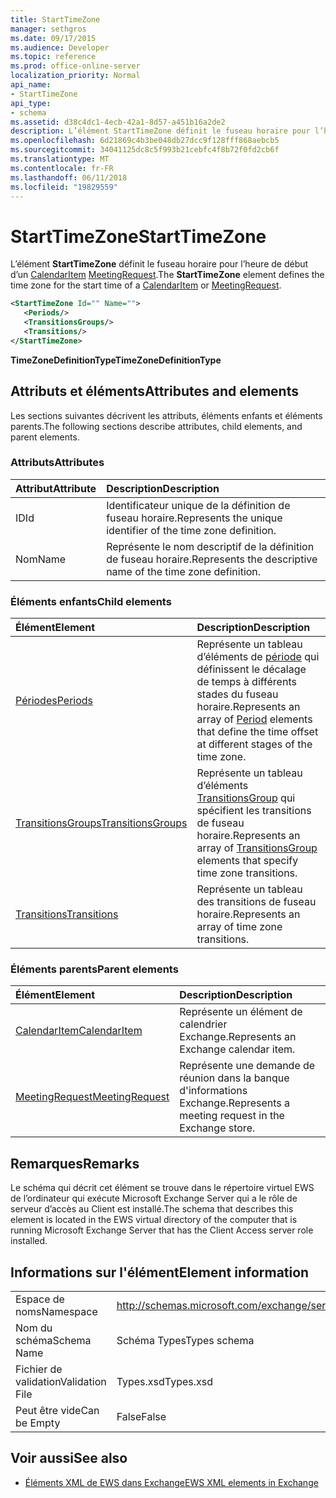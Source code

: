 ```yaml
---
title: StartTimeZone
manager: sethgros
ms.date: 09/17/2015
ms.audience: Developer
ms.topic: reference
ms.prod: office-online-server
localization_priority: Normal
api_name:
- StartTimeZone
api_type:
- schema
ms.assetid: d38c4dc1-4ecb-42a1-8d57-a451b16a2de2
description: L’élément StartTimeZone définit le fuseau horaire pour l’heure de début d’un CalendarItem MeetingRequest.
ms.openlocfilehash: 6d21869c4b3be048db27dcc9f128fff868aebcb5
ms.sourcegitcommit: 34041125dc8c5f993b21cebfc4f8b72f0fd2cb6f
ms.translationtype: MT
ms.contentlocale: fr-FR
ms.lasthandoff: 06/11/2018
ms.locfileid: "19829559"
---
```

# <a name="starttimezone"></a><span data-ttu-id="425f2-103">StartTimeZone</span><span class="sxs-lookup"><span data-stu-id="425f2-103">StartTimeZone</span></span>

<span data-ttu-id="425f2-104">L’élément **StartTimeZone** définit le fuseau horaire pour l’heure de début d’un [CalendarItem](calendaritem.md) [MeetingRequest](meetingrequest.md).</span><span class="sxs-lookup"><span data-stu-id="425f2-104">The **StartTimeZone** element defines the time zone for the start time of a [CalendarItem](calendaritem.md) or [MeetingRequest](meetingrequest.md).</span></span>
  
```xml
<StartTimeZone Id="" Name="">
   <Periods/>
   <TransitionsGroups/>
   <Transitions/>
</StartTimeZone>
```

<span data-ttu-id="425f2-105">**TimeZoneDefinitionType**</span><span class="sxs-lookup"><span data-stu-id="425f2-105">**TimeZoneDefinitionType**</span></span>

## <a name="attributes-and-elements"></a><span data-ttu-id="425f2-106">Attributs et éléments</span><span class="sxs-lookup"><span data-stu-id="425f2-106">Attributes and elements</span></span>

<span data-ttu-id="425f2-107">Les sections suivantes décrivent les attributs, éléments enfants et éléments parents.</span><span class="sxs-lookup"><span data-stu-id="425f2-107">The following sections describe attributes, child elements, and parent elements.</span></span>
  
### <a name="attributes"></a><span data-ttu-id="425f2-108">Attributs</span><span class="sxs-lookup"><span data-stu-id="425f2-108">Attributes</span></span>

|<span data-ttu-id="425f2-109">**Attribut**</span><span class="sxs-lookup"><span data-stu-id="425f2-109">**Attribute**</span></span>|<span data-ttu-id="425f2-110">**Description**</span><span class="sxs-lookup"><span data-stu-id="425f2-110">**Description**</span></span>|
|:-----|:-----|
|<span data-ttu-id="425f2-111">ID</span><span class="sxs-lookup"><span data-stu-id="425f2-111">Id</span></span>  <br/> |<span data-ttu-id="425f2-112">Identificateur unique de la définition de fuseau horaire.</span><span class="sxs-lookup"><span data-stu-id="425f2-112">Represents the unique identifier of the time zone definition.</span></span>  <br/> |
|<span data-ttu-id="425f2-113">Nom</span><span class="sxs-lookup"><span data-stu-id="425f2-113">Name</span></span>  <br/> |<span data-ttu-id="425f2-114">Représente le nom descriptif de la définition de fuseau horaire.</span><span class="sxs-lookup"><span data-stu-id="425f2-114">Represents the descriptive name of the time zone definition.</span></span>  <br/> |
   
### <a name="child-elements"></a><span data-ttu-id="425f2-115">Éléments enfants</span><span class="sxs-lookup"><span data-stu-id="425f2-115">Child elements</span></span>

|<span data-ttu-id="425f2-116">**Élément**</span><span class="sxs-lookup"><span data-stu-id="425f2-116">**Element**</span></span>|<span data-ttu-id="425f2-117">**Description**</span><span class="sxs-lookup"><span data-stu-id="425f2-117">**Description**</span></span>|
|:-----|:-----|
|[<span data-ttu-id="425f2-118">Périodes</span><span class="sxs-lookup"><span data-stu-id="425f2-118">Periods</span></span>](periods.md) <br/> |<span data-ttu-id="425f2-119">Représente un tableau d’éléments de [période](period.md) qui définissent le décalage de temps à différents stades du fuseau horaire.</span><span class="sxs-lookup"><span data-stu-id="425f2-119">Represents an array of [Period](period.md) elements that define the time offset at different stages of the time zone.</span></span>  <br/> |
|[<span data-ttu-id="425f2-120">TransitionsGroups</span><span class="sxs-lookup"><span data-stu-id="425f2-120">TransitionsGroups</span></span>](transitionsgroups.md) <br/> |<span data-ttu-id="425f2-121">Représente un tableau d’éléments [TransitionsGroup](transitionsgroup.md) qui spécifient les transitions de fuseau horaire.</span><span class="sxs-lookup"><span data-stu-id="425f2-121">Represents an array of [TransitionsGroup](transitionsgroup.md) elements that specify time zone transitions.</span></span>  <br/> |
|[<span data-ttu-id="425f2-122">Transitions</span><span class="sxs-lookup"><span data-stu-id="425f2-122">Transitions</span></span>](transitions.md) <br/> |<span data-ttu-id="425f2-123">Représente un tableau des transitions de fuseau horaire.</span><span class="sxs-lookup"><span data-stu-id="425f2-123">Represents an array of time zone transitions.</span></span>  <br/> |
   
### <a name="parent-elements"></a><span data-ttu-id="425f2-124">Éléments parents</span><span class="sxs-lookup"><span data-stu-id="425f2-124">Parent elements</span></span>

|<span data-ttu-id="425f2-125">**Élément**</span><span class="sxs-lookup"><span data-stu-id="425f2-125">**Element**</span></span>|<span data-ttu-id="425f2-126">**Description**</span><span class="sxs-lookup"><span data-stu-id="425f2-126">**Description**</span></span>|
|:-----|:-----|
|[<span data-ttu-id="425f2-127">CalendarItem</span><span class="sxs-lookup"><span data-stu-id="425f2-127">CalendarItem</span></span>](calendaritem.md) <br/> |<span data-ttu-id="425f2-128">Représente un élément de calendrier Exchange.</span><span class="sxs-lookup"><span data-stu-id="425f2-128">Represents an Exchange calendar item.</span></span>  <br/> |
|[<span data-ttu-id="425f2-129">MeetingRequest</span><span class="sxs-lookup"><span data-stu-id="425f2-129">MeetingRequest</span></span>](meetingrequest.md) <br/> |<span data-ttu-id="425f2-130">Représente une demande de réunion dans la banque d'informations Exchange.</span><span class="sxs-lookup"><span data-stu-id="425f2-130">Represents a meeting request in the Exchange store.</span></span>  <br/> |
   
## <a name="remarks"></a><span data-ttu-id="425f2-131">Remarques</span><span class="sxs-lookup"><span data-stu-id="425f2-131">Remarks</span></span>

<span data-ttu-id="425f2-132">Le schéma qui décrit cet élément se trouve dans le répertoire virtuel EWS de l’ordinateur qui exécute Microsoft Exchange Server qui a le rôle de serveur d’accès au Client est installé.</span><span class="sxs-lookup"><span data-stu-id="425f2-132">The schema that describes this element is located in the EWS virtual directory of the computer that is running Microsoft Exchange Server that has the Client Access server role installed.</span></span>
  
## <a name="element-information"></a><span data-ttu-id="425f2-133">Informations sur l'élément</span><span class="sxs-lookup"><span data-stu-id="425f2-133">Element information</span></span>

|||
|:-----|:-----|
|<span data-ttu-id="425f2-134">Espace de noms</span><span class="sxs-lookup"><span data-stu-id="425f2-134">Namespace</span></span>  <br/> |http://schemas.microsoft.com/exchange/services/2006/types  <br/> |
|<span data-ttu-id="425f2-135">Nom du schéma</span><span class="sxs-lookup"><span data-stu-id="425f2-135">Schema Name</span></span>  <br/> |<span data-ttu-id="425f2-136">Schéma Types</span><span class="sxs-lookup"><span data-stu-id="425f2-136">Types schema</span></span>  <br/> |
|<span data-ttu-id="425f2-137">Fichier de validation</span><span class="sxs-lookup"><span data-stu-id="425f2-137">Validation File</span></span>  <br/> |<span data-ttu-id="425f2-138">Types.xsd</span><span class="sxs-lookup"><span data-stu-id="425f2-138">Types.xsd</span></span>  <br/> |
|<span data-ttu-id="425f2-139">Peut être vide</span><span class="sxs-lookup"><span data-stu-id="425f2-139">Can be Empty</span></span>  <br/> |<span data-ttu-id="425f2-140">False</span><span class="sxs-lookup"><span data-stu-id="425f2-140">False</span></span>  <br/> |
   
## <a name="see-also"></a><span data-ttu-id="425f2-141">Voir aussi</span><span class="sxs-lookup"><span data-stu-id="425f2-141">See also</span></span>

- [<span data-ttu-id="425f2-142">Éléments XML de EWS dans Exchange</span><span class="sxs-lookup"><span data-stu-id="425f2-142">EWS XML elements in Exchange</span></span>](ews-xml-elements-in-exchange.md)


